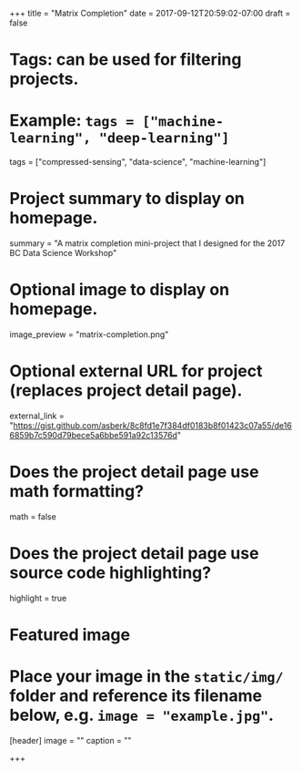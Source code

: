 +++
title = "Matrix Completion"
date = 2017-09-12T20:59:02-07:00
draft = false

# Tags: can be used for filtering projects.
# Example: `tags = ["machine-learning", "deep-learning"]`
tags = ["compressed-sensing", "data-science", "machine-learning"]

# Project summary to display on homepage.
summary = "A matrix completion mini-project that I designed for the 2017 BC Data Science Workshop"

# Optional image to display on homepage.
image_preview = "matrix-completion.png"

# Optional external URL for project (replaces project detail page).
external_link = "https://gist.github.com/asberk/8c8fd1e7f384df0183b8f01423c07a55/de166859b7c590d79bece5a6bbe591a92c13576d"

# Does the project detail page use math formatting?
math = false

# Does the project detail page use source code highlighting?
highlight = true

# Featured image
# Place your image in the `static/img/` folder and reference its filename below, e.g. `image = "example.jpg"`.
[header]
image = ""
caption = ""

+++
